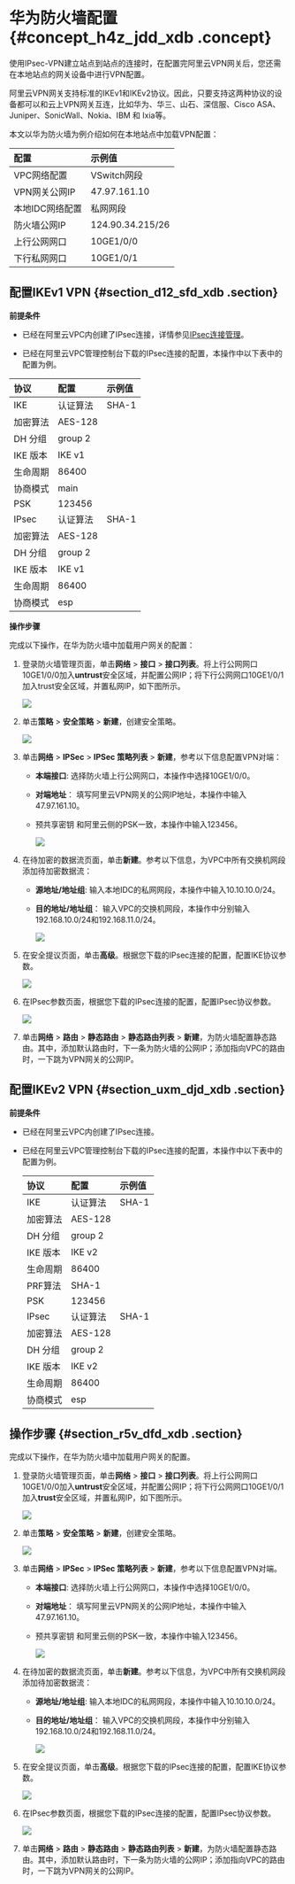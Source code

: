 # 华为防火墙配置 {#concept_h4z_jdd_xdb .concept}

使用IPsec-VPN建立站点到站点的连接时，在配置完阿里云VPN网关后，您还需在本地站点的网关设备中进行VPN配置。

阿里云VPN网关支持标准的IKEv1和IKEv2协议。因此，只要支持这两种协议的设备都可以和云上VPN网关互连，比如华为、华三、山石、深信服、Cisco ASA、Juniper、SonicWall、Nokia、IBM 和 Ixia等。

本文以华为防火墙为例介绍如何在本地站点中加载VPN配置：

|配置|示例值|
|:-|:--|
|VPC网络配置|VSwitch网段|192.168.10.0/24、192.168.11.0/24|
|VPN网关公网IP|47.97.161.10|
|本地IDC网络配置|私网网段|10.10.10.0/24|
|防火墙公网IP|124.90.34.215/26|
|上行公网网口|10GE1/0/0|
|下行私网网口|10GE1/0/1|

## 配置IKEv1 VPN {#section_d12_sfd_xdb .section}

**前提条件**

-   已经在阿里云VPC内创建了IPsec连接，详情参见[IPsec连接管理](../cn.zh-CN/用户指南/IPsec连接管理.md#)。

-   已经在阿里云VPC管理控制台下载的IPsec连接的配置，本操作中以下表中的配置为例。

|协议|配置|示例值|
|:-|:-|:--|
|IKE|认证算法|SHA-1|
|加密算法|AES-128|
|DH 分组|group 2|
|IKE 版本|IKE v1|
|生命周期|86400|
|协商模式|main|
|PSK|123456|
|IPsec|认证算法|SHA-1|
|加密算法|AES-128|
|DH 分组|group 2|
|IKE 版本|IKE v1|
|生命周期|86400|
|协商模式|esp|


**操作步骤**

完成以下操作，在华为防火墙中加载用户网关的配置：

1.  登录防火墙管理页面，单击**网络** \> **接口** \> **接口列表**。将上行公网网口10GE1/0/0加入**untrust**安全区域，并配置公网IP；将下行公网网口10GE1/0/1加入trust安全区域，并置私网IP，如下图所示。

    ![](http://static-aliyun-doc.oss-cn-hangzhou.aliyuncs.com/assets/img/13366/3366_zh-CN.png)

2.  单击**策略** \> **安全策略** \> **新建**，创建安全策略。

    ![](http://static-aliyun-doc.oss-cn-hangzhou.aliyuncs.com/assets/img/13366/3368_zh-CN.png)

3.  单击**网络** \> **IPSec** \> **IPSec 策略列表** \> **新建**，参考以下信息配置VPN对端：
    -   **本端接口**: 选择防火墙上行公网网口，本操作中选择10GE1/0/0。

    -   **对端地址**： 填写阿里云VPN网关的公网IP地址，本操作中输入47.97.161.10。

    -   预共享密钥 和阿里云侧的PSK一致，本操作中输入123456。

        ![](http://static-aliyun-doc.oss-cn-hangzhou.aliyuncs.com/assets/img/13366/3370_zh-CN.png)

4.  在待加密的数据流页面，单击**新建**。参考以下信息，为VPC中所有交换机网段添加待加密数据流：
    -   **源地址/地址组**: 输入本地IDC的私网网段，本操作中输入10.10.10.0/24。

    -   **目的地址/地址组**： 输入VPC的交换机网段，本操作中分别输入192.168.10.0/24和192.168.11.0/24。

        ![](http://static-aliyun-doc.oss-cn-hangzhou.aliyuncs.com/assets/img/13366/3371_zh-CN.png)

5.  在安全提议页面，单击**高级**。根据您下载的IPsec连接的配置，配置IKE协议参数。

    ![](http://static-aliyun-doc.oss-cn-hangzhou.aliyuncs.com/assets/img/13366/3372_zh-CN.png)

6.  在IPsec参数页面，根据您下载的IPsec连接的配置，配置IPsec协议参数。

    ![](http://static-aliyun-doc.oss-cn-hangzhou.aliyuncs.com/assets/img/13366/3373_zh-CN.png)

7.  单击**网络** \> **路由** \> **静态路由** \> **静态路由列表** \> **新建**，为防火墙配置静态路由。其中，添加默认路由时，下一条为防火墙的公网IP；添加指向VPC的路由时，一下跳为VPN网关的公网IP。

## 配置IKEv2 VPN {#section_uxm_djd_xdb .section}

**前提条件**

-   已经在阿里云VPC内创建了IPsec连接。

-   已经在阿里云VPC管理控制台下载的IPsec连接的配置，本操作中以下表中的配置为例。

    |协议|配置|示例值|
    |:-|:-|:--|
    |IKE|认证算法|SHA-1|
    |加密算法|AES-128|
    |DH 分组|group 2|
    |IKE 版本|IKE v2|
    |生命周期|86400|
    |PRF算法|SHA-1|
    |PSK|123456|
    |IPsec|认证算法|SHA-1|
    |加密算法|AES-128|
    |DH 分组|group 2|
    |IKE 版本|IKE v2|
    |生命周期|86400|
    |协商模式|esp|


## 操作步骤 {#section_r5v_dfd_xdb .section}

完成以下操作，在华为防火墙中加载用户网关的配置。

1.  登录防火墙管理页面，单击**网络** \> **接口** \> **接口列表**。将上行公网网口10GE1/0/0加入**untrust**安全区域，并配置公网IP；将下行公网网口10GE1/0/1加入**trust**安全区域，并置私网IP，如下图所示。

    ![](http://static-aliyun-doc.oss-cn-hangzhou.aliyuncs.com/assets/img/13366/3376_zh-CN.png)

2.  单击**策略** \> **安全策略** \> **新建**，创建安全策略。

    ![](http://static-aliyun-doc.oss-cn-hangzhou.aliyuncs.com/assets/img/13366/3377_zh-CN.png)

3.  单击**网络** \> **IPSec** \> **IPSec 策略列表** \> **新建**，参考以下信息配置VPN对端。
    -   **本端接口**: 选择防火墙上行公网网口，本操作中选择10GE1/0/0。

    -   **对端地址**： 填写阿里云VPN网关的公网IP地址，本操作中输入47.97.161.10。

    -   预共享密钥 和阿里云侧的PSK一致，本操作中输入123456。

        ![](http://static-aliyun-doc.oss-cn-hangzhou.aliyuncs.com/assets/img/13366/3378_zh-CN.png)

4.  在待加密的数据流页面，单击**新建**。参考以下信息，为VPC中所有交换机网段添加待加密数据流：
    -   **源地址/地址组**: 输入本地IDC的私网网段，本操作中输入10.10.10.0/24。

    -   **目的地址/地址组**： 输入VPC的交换机网段，本操作中分别输入192.168.10.0/24和192.168.11.0/24。

        ![](http://static-aliyun-doc.oss-cn-hangzhou.aliyuncs.com/assets/img/13366/3379_zh-CN.png)

5.  在安全提议页面，单击**高级**。根据您下载的IPsec连接的配置，配置IKE协议参数。

    ![](http://static-aliyun-doc.oss-cn-hangzhou.aliyuncs.com/assets/img/13366/3380_zh-CN.png)

6.  在IPsec参数页面，根据您下载的IPsec连接的配置，配置IPsec协议参数。

    ![](http://static-aliyun-doc.oss-cn-hangzhou.aliyuncs.com/assets/img/13366/3382_zh-CN.png)

7.  单击**网络** \> **路由** \> **静态路由** \> **静态路由列表** \> **新建**，为防火墙配置静态路由。其中，添加默认路由时，下一条为防火墙的公网IP；添加指向VPC的路由时，一下跳为VPN网关的公网IP。

